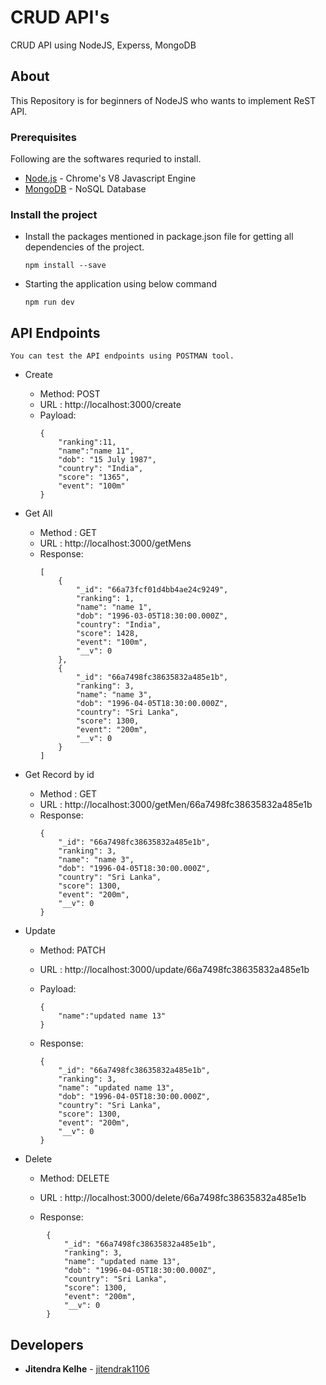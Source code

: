 # CRUD API's
CRUD API using NodeJS, Experss, MongoDB

## About

This Repository is for beginners of NodeJS who wants to implement ReST API.

### Prerequisites

Following are the softwares requried to install.
* [Node.js](https://nodejs.org) - Chrome's V8 Javascript Engine
* [MongoDB](https://mongodb.org) - NoSQL Database

### Install the project

- Install the packages mentioned in package.json file for getting all dependencies of the project.
  <br/>
  
  ```
  npm install --save
  ```

- Starting the application using below command
  <br/>
  
  ```
  npm run dev
  ```
## API Endpoints
	You can test the API endpoints using POSTMAN tool.

  - Create <br>
	- Method: POST
	- URL : http://localhost:3000/create
	- Payload: 
		```
		{
			"ranking":11,
			"name":"name 11",
			"dob": "15 July 1987",
			"country": "India",
			"score": "1365",
			"event": "100m"
		}
		```
  - Get All <br>
	- Method : GET
	- URL : http://localhost:3000/getMens
	- Response:
		```
		[
			{
				"_id": "66a73fcf01d4bb4ae24c9249",
				"ranking": 1,
				"name": "name 1",
				"dob": "1996-03-05T18:30:00.000Z",
				"country": "India",
				"score": 1428,
				"event": "100m",
				"__v": 0
			},
			{
				"_id": "66a7498fc38635832a485e1b",
				"ranking": 3,
				"name": "name 3",
				"dob": "1996-04-05T18:30:00.000Z",
				"country": "Sri Lanka",
				"score": 1300,
				"event": "200m",
				"__v": 0
			}
		]
		```

  - Get Record by id <br>
	- Method : GET
	- URL : http://localhost:3000/getMen/66a7498fc38635832a485e1b
	- Response:
		```
		{
			"_id": "66a7498fc38635832a485e1b",
			"ranking": 3,
			"name": "name 3",
			"dob": "1996-04-05T18:30:00.000Z",
			"country": "Sri Lanka",
			"score": 1300,
			"event": "200m",
			"__v": 0
		}
		```

  - Update <br>
	- Method: PATCH
	- URL : http://localhost:3000/update/66a7498fc38635832a485e1b
	- Payload: 
		```
		{
			"name":"updated name 13"
		}
		```

	- Response: 
		```
		{
			"_id": "66a7498fc38635832a485e1b",
			"ranking": 3,
			"name": "updated name 13",
			"dob": "1996-04-05T18:30:00.000Z",
			"country": "Sri Lanka",
			"score": 1300,
			"event": "200m",
			"__v": 0
		}
		```

  - Delete <br>
	- Method: DELETE
	- URL : http://localhost:3000/delete/66a7498fc38635832a485e1b

	- Response:
```
		{
			"_id": "66a7498fc38635832a485e1b",
			"ranking": 3,
			"name": "updated name 13",
			"dob": "1996-04-05T18:30:00.000Z",
			"country": "Sri Lanka",
			"score": 1300,
			"event": "200m",
			"__v": 0
		}
```

## Developers

* **Jitendra Kelhe** - [jitendrak1106](https://github.com/jitendrak1106)
